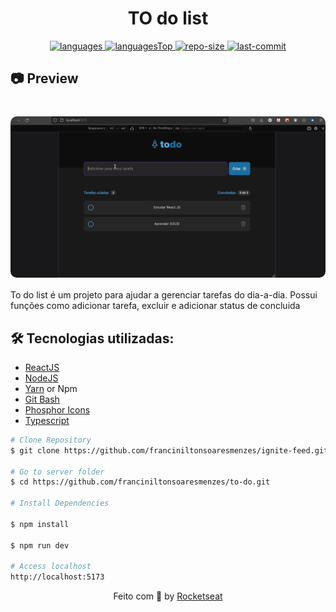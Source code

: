 <h1 align="center">
    TO do list
</h1>

<div align="center">

  <a href="">
    <img src="https://img.shields.io/github/languages/count/franciniltonsoaresmenzes/event-platform.svg?color=00B37E" alt="languages" >
  </a>

  <a href="">
    <img src="https://img.shields.io/github/languages/top/franciniltonsoaresmenzes/event-platform.svg?color=00B37E" alt="languagesTop" >
  </a>

  <a href="">
    <img src="https://img.shields.io/github/repo-size/franciniltonsoaresmenzes/event-platform.svg?color=00B37E" alt="repo-size" >
  </a>

  <a href="">
    <img src="https://img.shields.io/github/last-commit/franciniltonsoaresmenzes/event-platform.svg?color=00B37E" alt="last-commit" >
  </a>

</div>

<h2>📷 Preview </h2>
<h1 align="center">
  <div style="display: flex; flex-direction: row;">
    <img width="700" style="border-radius: 10px" height="auto" alt="Class-02" title="Class-02" src="public/preview.gif" />
  <div>
</h1>
To do list é um projeto para ajudar a gerenciar tarefas do dia-a-dia. Possui funções como adicionar tarefa, excluir e adicionar status de concluida 
<h2 id="technologies"> 🛠 Tecnologias utilizadas: </h2>

- [ReactJS](https://reactjs.org)
- [NodeJS](https://nodejs.org/en/)
- [Yarn](https://yarnpkg.com) or Npm
- [Git Bash](https://gitforwindows.org/)
- [Phosphor Icons](https://www.google.com/url?sa=t&rct=j&q=&esrc=s&source=web&cd=&cad=rja&uact=8&ved=2ahUKEwjFm-TeifD7AhWyr5UCHVSZA1wQFnoECBAQAQ&url=https%3A%2F%2Fphosphoricons.com%2F&usg=AOvVaw0B6_0g-qmH9oxUW4xxfnJG)
- [Typescript](typescriptlang.org/)

```bash
# Clone Repository
$ git clone https://github.com/franciniltonsoaresmenzes/ignite-feed.git

# Go to server folder
$ cd https://github.com/franciniltonsoaresmenzes/to-do.git

# Install Dependencies

$ npm install

$ npm run dev

# Access localhost
http://localhost:5173
```

<p align="center">
  Feito com 💜 by <a href="https://www.rocketseat.com.br/" >Rocketseat</a>
</p>
